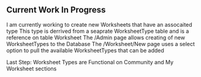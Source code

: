 ## Current Work In Progress
I am currently working to create new Worksheets that have an assocaited type
This type is derrived from a seaprate WorksheetType table and is a reference on table Worksheet
The /Admin page allows creating of new WorksheetTypes to the Database
The /Worksheet/New page uses a select option to pull the available WorksheetTypes that can be added


Last Step: 
Worksheet Types are Functional on Community and My Worksheet sections
